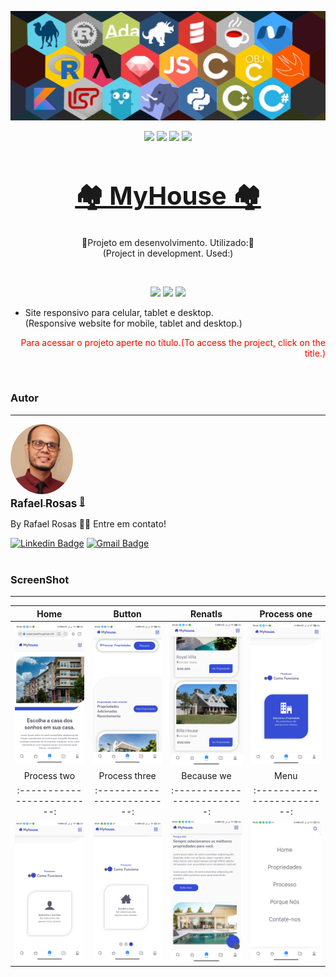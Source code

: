 ![Rafael Rosas](img/linguage_new.jpg)

<p align="center" ><img src="https://img.shields.io/github/issues/RafaelRosasOffice/MyHouse">
<img src="https://img.shields.io/github/forks/RafaelRosasOffice/MyHouse">
<img src="https://img.shields.io/github/stars/RafaelRosasOffice/MyHouse">
<img src="https://img.shields.io/github/license/RafaelRosasOffice/MyHouse">

<h1 align="center" style="font-size:40px">
    <a href="https://rafaelrosasoffice.github.io/MyHouse/" target="_blank">🏘️ MyHouse 🏘️</a>
</h1>
<p align="center">🚧Projeto em desenvolvimento. Utilizado:🚧<br>
(Project in development. Used:)</p><br>

<p align="center"><img src="https://img.shields.io/static/v1?label=46,5%&message=HTML&color=E34F26&style=plastic&logo=HTML5"/>
<img src="https://img.shields.io/static/v1?label=42,4%&message=CSS&color=007FFF&style=plastic&logo=CSS3&logoColor=007FFF"/>
<img src="https://img.shields.io/static/v1?label=11,1%&message=Javascript&color=FFFF00&style=plastic&logo=JavaScript"/><br>

- Site responsivo para celular, tablet e desktop.<br>(Responsive website for mobile, tablet and desktop.)

<p align="right" style="color: red;">Para acessar o projeto aperte no título.(To access the project, click on the title.)</p><br>

### Autor

---

<a href="#">
 <img style="border-radius: 50%;" src="img/perfil.jpg" width="100px;" alt=""/>
 <br />
 <sub><b style="font-size:17px";>Rafael Rosas</b></sub></a> <a href="https://blog.rocketseat.com.br/author/thiago//" title="Rocketseat">🚀</a>

By Rafael Rosas 👋🏽 Entre em contato!

[![Linkedin Badge](https://img.shields.io/badge/-Rafael_Rosas-0A66C2?style=flat-square&logo=Linkedin&logoColor=white&link=https://www.linkedin.com/in/rafael-rosas-70985a219/)](https://www.linkedin.com/in/rafael-rosas-70985a219/)
[![Gmail Badge](https://img.shields.io/badge/-rafaelrosasoffice@gmail.com-c14438?style=flat-square&logo=Gmail&logoColor=white&link=mailto:rafaelrosasoffice@gmail.com)](mailto:rafaelrosasoffice@gmail.com)
<br>
<br>

### ScreenShot

---

|             Home             |           Button            |            Renatls            |          Process one          |
| :--------------------------: | :-------------------------: | :---------------------------: | :---------------------------: |
| ![Editing Web](img/one.jpg)  | ![Editing Web](img/two.jpg) | ![Editing Web](img/three.jpg) | ![Editing Web](img/four.jpg)  |
|         Process two          |        Process three        |          Because we           |             Menu              |
| :-------------------------:  | :-------------------------: |  :-------------------------:  |  :-------------------------:  |
| ![Editing Web](img/five.jpg) | ![Editing Web](img/six.jpg) | ![Editing Web](img/seven.jpg) | ![Editing Web](img/eight.jpg) |
